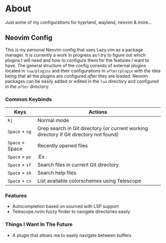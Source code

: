 # About
Just some of my configurations for hyprland, wayland, neovim & more...

## Neovim Config
This is my personal Neovim config that uses Lazy.vim as a package manager. It is currently a work in progress as I try to figure out which plugins I will need and how to configure them for the features I want to have. The general structure of the config consists of external plugins located in `lua/plugins` and their configurations in `after/plugin` with the idea being that all the plugins are configured *after* they are loaded. Neovim packages can be easily added or edited in the `lua` directory and configured in the `after` directory.

### Common Keybinds
| Keys | Actions |
|-----------------|------------------|
| `kj` | Normal mode |
| `Space` + `sg`  | Grep search in Git directory (or current working directory if Git directory not found)|
| `Space` + Space  | Recently opened files |
| `Space` + `pv` | :Ex |
| `Space` + `sf` | Search files in current Git directory |
| `Space` + `sh` | Search help files |
| `Space` + `cs` | List available colorschemes using Telescope |

### Features
- Autocompletion based on sourced with LSP support
- Telescope.nvim fuzzy finder to navigate directories easily

### Things I Want In The Future
- A plugin that allows me to easily navigate between buffers
